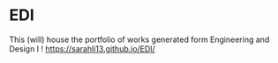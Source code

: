 # EDI
This (will) house the portfolio of works generated form Engineering and Design I !
https://sarahli13.github.io/EDI/
